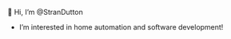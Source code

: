 👋 Hi, I’m @StranDutton
- I’m interested in home automation and software development!

<!---
StranDutton/StranDutton is a ✨ special ✨ repository because its `README.md` (this file) appears on your GitHub profile.
You can click the Preview link to take a look at your changes.
--->
